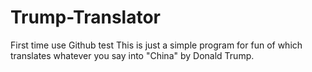 # Trump-Translator
First time use Github test
This is just a simple program for fun of which translates whatever you say into "China" by Donald Trump. 
